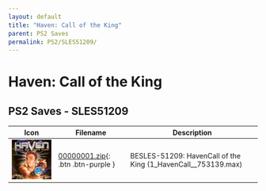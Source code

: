 ```yaml
---
layout: default
title: "Haven: Call of the King"
parent: PS2 Saves
permalink: PS2/SLES51209/
---
```

# Haven: Call of the King

## PS2 Saves - SLES51209

| Icon | Filename | Description |
|------|----------|-------------|
| ![Haven: Call of the King](icon0.png) | [00000001.zip](00000001.zip){: .btn .btn-purple } | BESLES-51209: HavenCall of the King (1_HavenCall__753139.max) |
